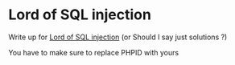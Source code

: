 # Lord of SQL injection

Write up for [Lord of SQL injection](https://los.eagle-jump.org/) (or Should I say just solutions ?)

You have to make sure to replace PHPID with yours


